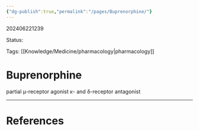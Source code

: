 ```yaml
---
{"dg-publish":true,"permalink":"/pages/Buprenorphine/"}
---
```



202406221239

Status: 

Tags: [[Knowledge/Medicine/pharmacology\|pharmacology]]

# Buprenorphine
partial μ-receptor agonist
κ- and δ-receptor antagonist






___
# References